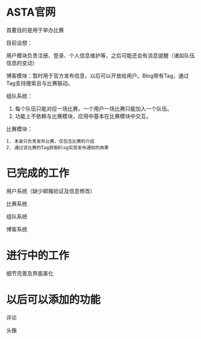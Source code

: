 # ASTA官网

首要目的是用于举办比赛



目前设想：

用户模块负责注册、登录、个人信息维护等，之后可能还会有消息提醒（诸如队伍信息的变动）

博客模块：暂时用于官方发布信息，以后可以开放给用户。Blog带有Tag，通过Tag支持搜索且与比赛联动。

组队系统：

1. 每个队伍只能对应一场比赛，一个用户一场比赛只能加入一个队伍。
2. 功能上不依赖与比赛模块，应用中基本在比赛模块中交互。

比赛模块：

	1. 本身只负责发布比赛，仅包含比赛的介绍
 	2. 通过该比赛的Tag获取Blog实现发布通知的效果





# 已完成的工作

用户系统（缺少邮箱验证及信息修改）

比赛系统

组队系统

博客系统



# 进行中的工作

细节完善及界面美化

# 以后可以添加的功能

评论

头像
